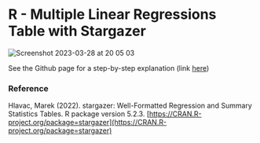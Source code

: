 # R - Multiple Linear Regressions Table with Stargazer
![Screenshot 2023-03-28 at 20 05 03](https://user-images.githubusercontent.com/37236930/228341811-09a62723-7667-42d1-afd4-8a0eabd9962f.png)

See the Github page for a step-by-step explanation (link [here](https://fenditsim.github.io/projects/building_a_table_of_multiple_linear_regression_models_with_stargazer/))

### Reference
 Hlavac, Marek (2022). stargazer: Well-Formatted Regression and Summary Statistics Tables.
 R package version 5.2.3. [https://CRAN.R-project.org/package=stargazer](https://CRAN.R-project.org/package=stargazer)
